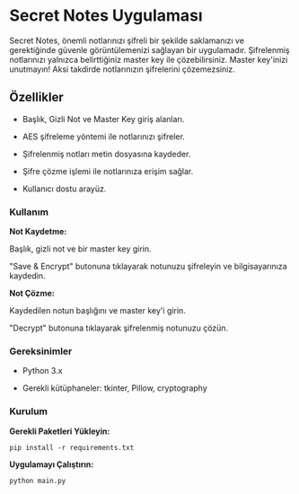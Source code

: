 # Secret Notes Uygulaması

Secret Notes, önemli notlarınızı şifreli bir şekilde saklamanızı ve gerektiğinde güvenle görüntülemenizi sağlayan bir uygulamadır. Şifrelenmiş notlarınızı yalnızca belirttiğiniz master key ile çözebilirsiniz. Master key'inizi unutmayın! Aksi takdirde notlarınızın şifrelerini çözemezsiniz.

## Özellikler

- Başlık, Gizli Not ve Master Key giriş alanları.

- AES şifreleme yöntemi ile notlarınızı şifreler.

- Şifrelenmiş notları metin dosyasına kaydeder.

- Şifre çözme işlemi ile notlarınıza erişim sağlar.

- Kullanıcı dostu arayüz.

### Kullanım

**Not Kaydetme:**

Başlık, gizli not ve bir master key girin.

"Save & Encrypt" butonuna tıklayarak notunuzu şifreleyin ve bilgisayarınıza kaydedin.

**Not Çözme:**

Kaydedilen notun başlığını ve master key'i girin.

"Decrypt" butonuna tıklayarak şifrelenmiş notunuzu çözün.

### Gereksinimler

- Python 3.x

- Gerekli kütüphaneler: tkinter, Pillow, cryptography

### Kurulum

**Gerekli Paketleri Yükleyin:**

`pip install -r requirements.txt`

**Uygulamayı Çalıştırın:**

`python main.py`

